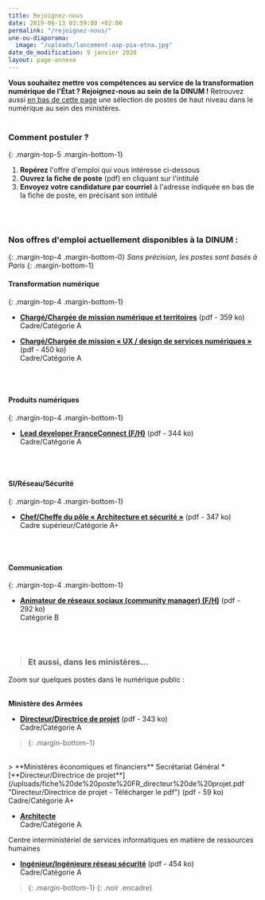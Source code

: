 ```yaml
---
title: Rejoignez-nous
date: 2019-06-13 03:59:00 +02:00
permalink: "/rejoignez-nous/"
une-ou-diaporama:
  image: "/uploads/lancement-aap-pia-etna.jpg"
date_de_modification: 9 janvier 2020
layout: page-annexe
---
```


**Vous souhaitez mettre vos compétences au service de la transformation numérique de l'État ? Rejoignez-nous au sein de la DINUM !** 
Retrouvez aussi [en bas de cette page](#offresministères) une sélection de postes de haut niveau dans le numérique au sein des ministères.
<br>
<br>

### Comment postuler ?
{: .margin-top-5 .margin-bottom-1} 
1. **Repérez** l'offre d'emploi qui vous intéresse ci-dessous
2. **Ouvrez la fiche de poste** (pdf) en cliquant sur l'intitulé
3. **Envoyez votre candidature par courriel** à l'adresse indiquée en bas de la fiche de poste, en précisant son intitulé
<br>
<br>

### Nos offres d'emploi actuellement disponibles à la DINUM :
{: .margin-top-4 .margin-bottom-0} 
*Sans précision, les postes sont basés à Paris*
{: .margin-bottom-1} 

#### **Transformation numérique**
{: .margin-top-4 .margin-bottom-1} 
* [**Chargé/Chargée de mission numérique et territoires**](https://place-ep-recrute.talent-soft.com/Handlers/download.ashx?filetype=1032&fileguid=01061122-e9d1-4963-9f53-f0063f163bf1&offerid=294670 "Chargé/Chargée de mission numérique et territoires – Télécharger le pdf") (pdf - 359&nbsp;ko) 
<br>Cadre/Catégorie A

* [**Chargé/Chargée de mission « UX / design de services numériques »**](https://place-ep-recrute.talent-soft.com/Handlers/download.ashx?filetype=1032&fileguid=3100bc53-f17c-44e1-98b4-cb4f47bc1df8&offerid=288835 "Chargé/Chargée de mission « UX / design de services numériques » - Télécharger le pdf") (pdf - 450&nbsp;ko)
<br>Cadre/Catégorie A
<br>
<br>

#### **Produits numériques**
{: .margin-top-4 .margin-bottom-1} 
* [**Lead developer FranceConnect (F/H)**](https://place-ep-recrute.talent-soft.com/Handlers/download.ashx?filetype=1032&fileguid=94efd6ce-47d0-477b-baba-1ee996957d6e&offerid=295330 "Lead developer FranceConnect (F/H) - Télécharger le pdf") (pdf - 344&nbsp;ko)
<br>Cadre/Catégorie A
<br>
<br>

#### **SI/Réseau/Sécurité**
{: .margin-top-4 .margin-bottom-1}
* [**Chef/Cheffe du pôle « Architecture et sécurité »**](https://place-ep-recrute.talent-soft.com/Handlers/download.ashx?filetype=1032&fileguid=204eceb3-15b7-45de-a244-85b0a28f79f0&offerid=294685 "Chef/Cheffe du pôle « Architecture et sécurité » - Télécharger le pdf") (pdf - 347&nbsp;ko)
<br>Cadre supérieur/Catégorie A+
<br>
<br>

#### **Communication**
{: .margin-top-4 .margin-bottom-1} 
* [**Animateur de réseaux sociaux (community manager) (F/H)**](https://place-ep-recrute.talent-soft.com/Handlers/download.ashx?filetype=1032&fileguid=356e2b65-8ef2-453a-af1a-6cee375f40e4&offerid=288849 "Animateur de réseaux sociaux (community manager) (F/H) - Télécharger le pdf") (pdf - 292&nbsp;ko)
<br> Catégorie B
<br>
<br>


> ### Et aussi, dans les ministères…<a id="offresministères"></a> 
Zoom sur quelques postes dans le numérique public :
<br>
<br>
>
**Ministère des Armées**
* [**Directeur/Directrice de projet**](https://www.legifrance.gouv.fr/jo_pdf.do?id=JORFTEXT000039416508 "Directeur/Directrice de projet - Télécharger le pdf") (pdf - 343&nbsp;ko)
<br>Cadre/Catégorie A
>{: .margin-bottom-1}
<br>
>
**Ministères économiques et financiers**
Secrétariat Général
* [**Directeur/Directrice de projet**](/uploads/fiche%20de%20poste%20FR_directeur%20de%20projet.pdf "Directeur/Directrice de projet - Télécharger le pdf") (pdf - 59&nbsp;ko)
<br>Cadre/Catégorie A+

* [**Architecte**](https://www.place-emploi-public.gouv.fr/offre-emploi/architecte-hf-reference-MEF_2019-439 "Architecte - Consulter la fiche de poste")
<br>Cadre/Catégorie A

Centre interministériel de services informatiques en matière de ressources humaines
* [**Ingénieur/Ingénieure réseau sécurité**](https://place-ep-recrute.talent-soft.com/Handlers/download.ashx?filetype=1032&fileguid=f3c98daf-62a0-47ce-9824-01b99c737e05&offerid=150292 "Ingénieur/Ingénieure réseau sécurité - Télécharger le pdf") (pdf - 454&nbsp;ko)
<br>Cadre/Catégorie A
>{: .margin-bottom-1}
{: .noir .encadre}